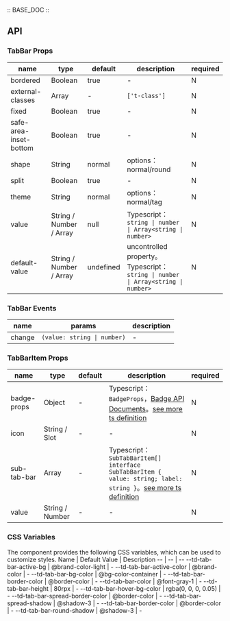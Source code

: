:: BASE_DOC ::

## API

### TabBar Props

 name                   | type                    | default   | description                                                                    | required 
------------------------|-------------------------|-----------|--------------------------------------------------------------------------------|----------
 bordered               | Boolean                 | true      | \-                                                                             | N        
 external-classes       | Array                   | -         | `['t-class']`                                                                  | N        
 fixed                  | Boolean                 | true      | \-                                                                             | N        
 safe-area-inset-bottom | Boolean                 | true      | \-                                                                             | N        
 shape                  | String                  | normal    | options：normal/round                                                           | N        
 split                  | Boolean                 | true      | \-                                                                             | N        
 theme                  | String                  | normal    | options：normal/tag                                                             | N        
 value                  | String / Number / Array | null      | Typescript：`string \| number \| Array<string \| number>`                       | N        
 default-value          | String / Number / Array | undefined | uncontrolled property。Typescript：`string \| number \| Array<string \| number>` | N        

### TabBar Events

 name   | params                      | description 
--------|-----------------------------|-------------
 change | `(value: string \| number)` | \-          

### TabBarItem Props

 name        | type            | default | description                                                                                                                                                                                             | required 
-------------|-----------------|---------|---------------------------------------------------------------------------------------------------------------------------------------------------------------------------------------------------------|----------
 badge-props | Object          | -       | Typescript：`BadgeProps`，[Badge API Documents](./badge?tab=api)。[see more ts definition](https://github.com/Tencent/tdesign-miniprogram/tree/develop/src/tab-bar-item/type.ts)                           | N        
 icon        | String / Slot   | -       | \-                                                                                                                                                                                                      | N        
 sub-tab-bar | Array           | -       | Typescript：`SubTabBarItem[] ` `interface SubTabBarItem { value: string; label: string }`。[see more ts definition](https://github.com/Tencent/tdesign-miniprogram/tree/develop/src/tab-bar-item/type.ts) | N        
 value       | String / Number | -       | \-                                                                                                                                                                                                      | N        

### CSS Variables

The component provides the following CSS variables, which can be used to customize styles.
Name | Default Value | Description
-- | -- | --
--td-tab-bar-active-bg | @brand-color-light | -
--td-tab-bar-active-color | @brand-color | -
--td-tab-bar-bg-color | @bg-color-container | -
--td-tab-bar-border-color | @border-color | -
--td-tab-bar-color | @font-gray-1 | -
--td-tab-bar-height | 80rpx | -
--td-tab-bar-hover-bg-color | rgba(0, 0, 0, 0.05) | -
--td-tab-bar-spread-border-color | @border-color | -
--td-tab-bar-spread-shadow | @shadow-3 | -
--td-tab-bar-border-color | @border-color | -
--td-tab-bar-round-shadow | @shadow-3 | - 
